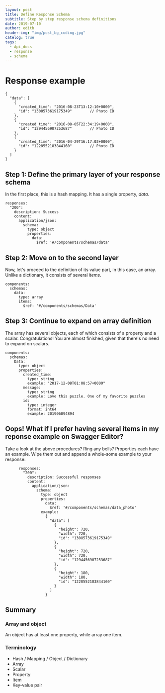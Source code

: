 ```yaml
---
layout: post
title: Define Response Schema
subtitle: Step by step response schema definitions
date: 2019-07-10
author: edith
header-img: "img/post_bg_coding.jpg"
catelog: true
tags: 
  - Api_docs
  - response
  - schema
---
```


# Response example

```
{
  "data": [
    {
      "created_time": "2016-08-23T13:12:10+0000",
      "id": "1308573619175349"        // Photo ID
    },
    {
      "created_time": "2016-08-05T22:34:19+0000",
      "id": "1294456907253687"        // Photo ID
    },
    {
      "created_time": "2016-04-29T16:17:02+0000",
      "id": "1228552183844160"        // Photo ID
    }
  ]
}
```

## Step 1: Define the primary layer of your response schema

In the first place, this is a hash mapping. It has a single property, *data*.

```
responses: 
  "200":
    description: Success
    content:
      application/json:
        schema: 
          type: object
          properties:
            data:
              $ref: '#/components/schemas/data'

```

## Step 2: Move on to the second layer

Now, let's proceed to the definition of its value part, in this case, an array. Unlike a dictionary, it consists of several *items*. 
```
components:
  schemas:
    data:
      type: array
      items:
        $ref: '#/components/schemas/Data'
```

## Step 3: Continue to expand on array definition

The array has several objects, each of which consists of a property and a scalar. Congratulations! You are almost finished, given that there's no need to expand on scalars.

```
components:
  schemas:
    Data:
      type: object
      properties: 
        created_time: 
          type: string
          example: "2017-12-08T01:08:57+0000" 
        message:
          type: string
          example: Love this puzzle. One of my favorite puzzles
        id: 
          type: integer
          format: int64
          example: 201906094894  
```

## Oops! What if I prefer having several items in my reponse example on Swagger Editor?

Take a look at the above procedures? Ring any bells?  Properties each have an example. Wipe them out and append a whole-some example to your response:

```
      responses:
        "200":
          description: Successful responses
          content:
            application/json:
              schema: 
                type: object
                properties:
                  data:
                    $ref: '#/components/schemas/data_photo'
                example: 
                  {
                    "data": [
                      {
                        "height": 720,
                        "width": 720,
                        "id": "1308573619175349" 
                      },
                      {
                        "height": 720,
                        "width": 720,
                        "id": "1294456907253687"
                      },
                      {
                        "height": 180,
                        "width": 180,
                        "id": "1228552183844160" 
                      }
                    ]
                  }
```

## Summary

### Array and object

An object has at least one property, while array one item.

### Terminology

- Hash / Mapping / Object / Dictionary
- Array
- Scalar
- Property
- Item
- Key-value pair
